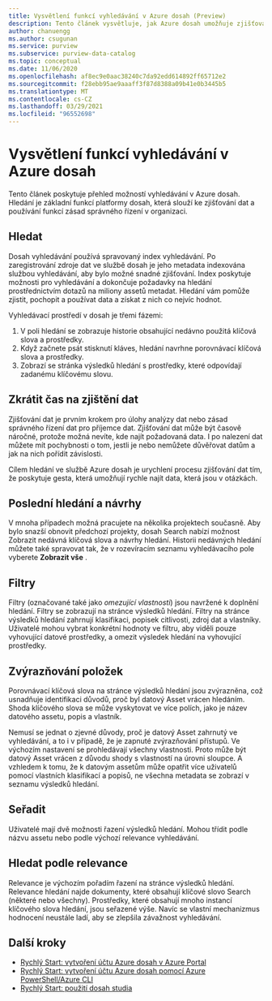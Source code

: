 ```yaml
---
title: Vysvětlení funkcí vyhledávání v Azure dosah (Preview)
description: Tento článek vysvětluje, jak Azure dosah umožňuje zjišťování dat prostřednictvím funkcí vyhledávání.
author: chanuengg
ms.author: csugunan
ms.service: purview
ms.subservice: purview-data-catalog
ms.topic: conceptual
ms.date: 11/06/2020
ms.openlocfilehash: af8ec9e0aac38240c7da92edd614892ff65712e2
ms.sourcegitcommit: f28ebb95ae9aaaff3f87d8388a09b41e0b3445b5
ms.translationtype: MT
ms.contentlocale: cs-CZ
ms.lasthandoff: 03/29/2021
ms.locfileid: "96552698"
---
```

# <a name="understand-search-features-in-azure-purview"></a>Vysvětlení funkcí vyhledávání v Azure dosah

Tento článek poskytuje přehled možností vyhledávání v Azure dosah. Hledání je základní funkcí platformy dosah, která slouží ke zjišťování dat a používání funkcí zásad správného řízení v organizaci.

## <a name="search"></a>Hledat

Dosah vyhledávání používá spravovaný index vyhledávání. Po zaregistrování zdroje dat ve službě dosah je jeho metadata indexována službou vyhledávání, aby bylo možné snadné zjišťování. Index poskytuje možnosti pro vyhledávání a dokončuje požadavky na hledání prostřednictvím dotazů na miliony assetů metadat. Hledání vám pomůže zjistit, pochopit a používat data a získat z nich co nejvíc hodnot.

Vyhledávací prostředí v dosah je třemi fázemi:

1. V poli hledání se zobrazuje historie obsahující nedávno použitá klíčová slova a prostředky.
1. Když začnete psát stisknutí kláves, hledání navrhne porovnávací klíčová slova a prostředky. 
1. Zobrazí se stránka výsledků hledání s prostředky, které odpovídají zadanému klíčovému slovu.

## <a name="reduce-the-time-to-discover-data"></a>Zkrátit čas na zjištění dat

Zjišťování dat je prvním krokem pro úlohy analýzy dat nebo zásad správného řízení dat pro příjemce dat. Zjišťování dat může být časově náročné, protože možná nevíte, kde najít požadovaná data. I po nalezení dat můžete mít pochybnosti o tom, jestli je nebo nemůžete důvěřovat datům a jak na nich pořídit závislosti. 

Cílem hledání ve službě Azure dosah je urychlení procesu zjišťování dat tím, že poskytuje gesta, která umožňují rychle najít data, která jsou v otázkách.

## <a name="recent-search-and-suggestions"></a>Poslední hledání a návrhy

V mnoha případech možná pracujete na několika projektech současně. Aby bylo snazší obnovit předchozí projekty, dosah Search nabízí možnost Zobrazit nedávná klíčová slova a návrhy hledání. Historii nedávných hledání můžete také spravovat tak, že v rozevíracím seznamu vyhledávacího pole vyberete **Zobrazit vše** .

## <a name="filters"></a>Filtry

Filtry (označované také jako *omezující vlastnosti*) jsou navržené k doplnění hledání. Filtry se zobrazují na stránce výsledků hledání. Filtry na stránce výsledků hledání zahrnují klasifikaci, popisek citlivosti, zdroj dat a vlastníky. Uživatelé mohou vybrat konkrétní hodnoty ve filtru, aby viděli pouze vyhovující datové prostředky, a omezit výsledek hledání na vyhovující prostředky.

## <a name="hit-highlighting"></a>Zvýrazňování položek

Porovnávací klíčová slova na stránce výsledků hledání jsou zvýrazněna, což usnadňuje identifikaci důvodů, proč byl datový Asset vrácen hledáním. Shoda klíčového slova se může vyskytovat ve více polích, jako je název datového assetu, popis a vlastník.

Nemusí se jednat o zjevné důvody, proč je datový Asset zahrnutý ve vyhledávání, a to i v případě, že je zapnuté zvýrazňování přístupů. Ve výchozím nastavení se prohledávají všechny vlastnosti. Proto může být datový Asset vrácen z důvodu shody s vlastností na úrovni sloupce. A vzhledem k tomu, že k datovým assetům může opatřit více uživatelů pomocí vlastních klasifikací a popisů, ne všechna metadata se zobrazí v seznamu výsledků hledání.

## <a name="sort"></a>Seřadit

Uživatelé mají dvě možnosti řazení výsledků hledání. Mohou třídit podle názvu assetu nebo podle výchozí relevance vyhledávání.

## <a name="search-relevance"></a>Hledat podle relevance

Relevance je výchozím pořadím řazení na stránce výsledků hledání. Relevance hledání najde dokumenty, které obsahují klíčové slovo Search (některé nebo všechny). Prostředky, které obsahují mnoho instancí klíčového slova hledání, jsou seřazené výše. Navíc se vlastní mechanizmus hodnocení neustále ladí, aby se zlepšila závažnost vyhledávání.

## <a name="next-steps"></a>Další kroky

* [Rychlý Start: vytvoření účtu Azure dosah v Azure Portal](create-catalog-portal.md)
* [Rychlý Start: vytvoření účtu Azure dosah pomocí Azure PowerShell/Azure CLI](create-catalog-powershell.md)
* [Rychlý Start: použití dosah studia](use-purview-studio.md)
